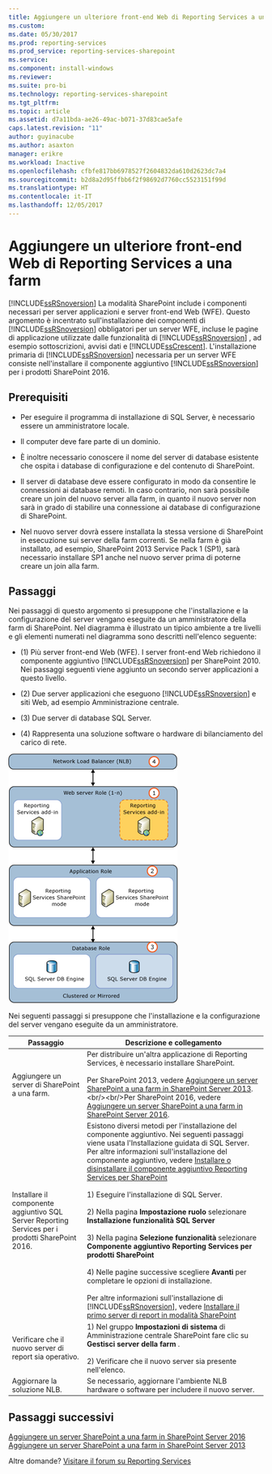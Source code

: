 ```yaml
---
title: Aggiungere un ulteriore front-end Web di Reporting Services a una farm | Microsoft Docs
ms.custom: 
ms.date: 05/30/2017
ms.prod: reporting-services
ms.prod_service: reporting-services-sharepoint
ms.service: 
ms.component: install-windows
ms.reviewer: 
ms.suite: pro-bi
ms.technology: reporting-services-sharepoint
ms.tgt_pltfrm: 
ms.topic: article
ms.assetid: d7a11bda-ae26-49ac-b071-37d83cae5afe
caps.latest.revision: "11"
author: guyinacube
ms.author: asaxton
manager: erikre
ms.workload: Inactive
ms.openlocfilehash: cfbfe817bb6978527f2604832da610d2623dc7a4
ms.sourcegitcommit: b2d8a2d95ffbb6f2f98692d7760cc5523151f99d
ms.translationtype: HT
ms.contentlocale: it-IT
ms.lasthandoff: 12/05/2017
---
```

# <a name="add-an-additional-reporting-services-web-front-end-to-a-farm"></a>Aggiungere un ulteriore front-end Web di Reporting Services a una farm
  [!INCLUDE[ssRSnoversion](../../includes/ssrsnoversion-md.md)] La modalità SharePoint include i componenti necessari per server applicazioni e server front-end Web (WFE). Questo argomento è incentrato sull'installazione dei componenti di [!INCLUDE[ssRSnoversion](../../includes/ssrsnoversion-md.md)] obbligatori per un server WFE, incluse le pagine di applicazione utilizzate dalle funzionalità di [!INCLUDE[ssRSnoversion](../../includes/ssrsnoversion-md.md)] , ad esempio sottoscrizioni, avvisi dati e [!INCLUDE[ssCrescent](../../includes/sscrescent-md.md)]. L'installazione primaria di [!INCLUDE[ssRSnoversion](../../includes/ssrsnoversion-md.md)] necessaria per un server WFE consiste nell'installare il componente aggiuntivo [!INCLUDE[ssRSnoversion](../../includes/ssrsnoversion-md.md)] per i prodotti SharePoint 2016.  
  
## <a name="prerequisites"></a>Prerequisiti  
  
-   Per eseguire il programma di installazione di SQL Server, è necessario essere un amministratore locale.  
  
-   Il computer deve fare parte di un dominio.  
  
-   È inoltre necessario conoscere il nome del server di database esistente che ospita i database di configurazione e del contenuto di SharePoint.  
  
-   Il server di database deve essere configurato in modo da consentire le connessioni ai database remoti.  In caso contrario, non sarà possibile creare un join del nuovo server alla farm, in quanto il nuovo server non sarà in grado di stabilire una connessione ai database di configurazione di SharePoint.  
  
-   Nel nuovo server dovrà essere installata la stessa versione di SharePoint in esecuzione sui server della farm correnti. Se nella farm è già installato, ad esempio, SharePoint 2013 Service Pack 1 (SP1), sarà necessario installare SP1 anche nel nuovo server prima di poterne creare un join alla farm.  
  
## <a name="steps"></a>Passaggi  
 Nei passaggi di questo argomento si presuppone che l'installazione e la configurazione del server vengano eseguite da un amministratore della farm di SharePoint. Nel diagramma è illustrato un tipico ambiente a tre livelli e gli elementi numerati nel diagramma sono descritti nell'elenco seguente:  
  
-   (1) Più server front-end Web (WFE). I server front-end Web richiedono il componente aggiuntivo [!INCLUDE[ssRSnoversion](../../includes/ssrsnoversion-md.md)] per SharePoint 2010. Nei passaggi seguenti viene aggiunto un secondo server applicazioni a questo livello.  
  
-   (2) Due server applicazioni che eseguono [!INCLUDE[ssRSnoversion](../../includes/ssrsnoversion-md.md)] e siti Web, ad esempio Amministrazione centrale.  
  
-   (3) Due server di database SQL Server.  
  
-   (4) Rappresenta una soluzione software o hardware di bilanciamento del carico di rete.  
  
 ![Aggiungere SSRS a un nuovo WFE di SharePoint](../../reporting-services/install-windows/media/rs-sharepointscale-wfe.gif "Aggiungere SSRS a un nuovo WFE di SharePoint")  
  
 Nei seguenti passaggi si presuppone che l'installazione e la configurazione del server vengano eseguite da un amministratore.  
  
|Passaggio|Descrizione e collegamento|  
|----------|--------------------------|  
|Aggiungere un server di SharePoint a una farm.|Per distribuire un'altra applicazione di Reporting Services, è necessario installare SharePoint.<br/><br/>Per SharePoint 2013, vedere [Aggiungere un server SharePoint a una farm in SharePoint Server 2013](https://technet.microsoft.com/library/cc261752(v=office.15).aspx).<br/><br/>Per SharePoint 2016, vedere [Aggiungere un server SharePoint a una farm in SharePoint Server 2016](https://technet.microsoft.com/library/cc261752(v=office.16).aspx).|  
|Installare il componente aggiuntivo SQL Server Reporting Services per i prodotti SharePoint 2016.|Esistono diversi metodi per l'installazione del componente aggiuntivo. Nei seguenti passaggi viene usata l'Installazione guidata di SQL Server. Per altre informazioni sull'installazione del componente aggiuntivo, vedere [Installare o disinstallare il componente aggiuntivo Reporting Services per SharePoint](../../reporting-services/install-windows/install-or-uninstall-the-reporting-services-add-in-for-sharepoint.md)<br /><br /> 1) Eseguire l'installazione di SQL Server.<br /><br /> 2) Nella pagina **Impostazione ruolo** selezionare **Installazione funzionalità SQL Server**<br /><br /> 3) Nella pagina **Selezione funzionalità** selezionare **Componente aggiuntivo Reporting Services per prodotti SharePoint**<br /><br /> 4) Nelle pagine successive scegliere **Avanti** per completare le opzioni di installazione.<br /><br/>Per altre informazioni sull'installazione di [!INCLUDE[ssRSnoversion](../../includes/ssrsnoversion-md.md)], vedere [Installare il primo server di report in modalità SharePoint](http://msdn.microsoft.com/en-us/b29d0f45-0068-4c84-bd7e-5b8a9cd1b538)|  
|Verificare che il nuovo server di report sia operativo.|1) Nel gruppo **Impostazioni di sistema** di Amministrazione centrale SharePoint fare clic su **Gestisci server della farm** .<br /><br /> 2) Verificare che il nuovo server sia presente nell'elenco.|  
|Aggiornare la soluzione NLB.|Se necessario, aggiornare l'ambiente NLB hardware o software per includere il nuovo server.|  

## <a name="next-steps"></a>Passaggi successivi

[Aggiungere un server SharePoint a una farm in SharePoint Server 2016](https://technet.microsoft.com/library/cc261752(v=office.16).aspx)  
[Aggiungere un server SharePoint a una farm in SharePoint Server 2013](https://technet.microsoft.com/library/cc261752(v=office.15).aspx)

Altre domande? [Visitare il forum su Reporting Services](http://go.microsoft.com/fwlink/?LinkId=620231)
